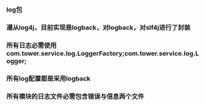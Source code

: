 ### log包

### 遵从log4j，目前实现是logback，对logback，对slf4j进行了封装
### 所有日志必需使用com.tower.service.log.LoggerFactory;com.tower.service.log.Logger;
### 所有log配置都是采用logback
### 所有模块的日志文件必需包含错误与信息两个文件
